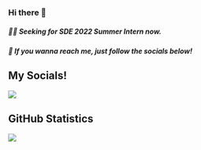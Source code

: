 ### Hi there 👋
##### 👨‍💻 Seeking for SDE 2022 Summer Intern now.
##### 🙈 If you wanna reach me, just follow the socials below!


## **My Socials!**

<a href="https://www.linkedin.com/in/zixin-zhao/"><img src="https://img.shields.io/badge/LinkedIn-0077B5?style=for-the-badge&logo=linkedin&logoColor=white" /></a>

## **GitHub Statistics**

<!-- ![Anurag's GitHub stats](https://github-readme-stats.vercel.app/api?username=ColorFulLos&show_icons=true) 

![Okami](https://github-readme-stats.vercel.app/api/top-langs/?username=ColorFulLos&hide=html&layout=compact) -->

![](https://github-profile-summary-cards.vercel.app/api/cards/profile-details?username=ColorFulLos&theme=monokai)


<!--
**uprightclear/uprightclear** is a ✨ _special_ ✨ repository because its `README.md` (this file) appears on your GitHub profile.

Here are some ideas to get you started:

- 🔭 I’m currently working on ...
- 🌱 I’m currently learning ...
- 👯 I’m looking to collaborate on ...
- 🤔 I’m looking for help with ...
- 💬 Ask me about ...
- 📫 How to reach me: ...
- 😄 Pronouns: ...
- ⚡ Fun fact: ...
-->
